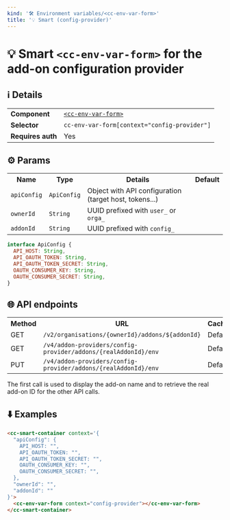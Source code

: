 ```yaml
---
kind: '🛠 Environment variables/<cc-env-var-form>'
title: '💡 Smart (config-provider)'
---
```

# 💡 Smart `<cc-env-var-form>` for the add-on configuration provider

## ℹ️ Details

<table>
  <tr><td><strong>Component    </strong> <td><a href="https://www.clever-cloud.com/doc/clever-components/?path=/story/%F0%9F%9B%A0-environment-variables-cc-env-var-form--default-story"><code>&lt;cc-env-var-form&gt;</code></a>
  <tr><td><strong>Selector     </strong> <td><code>cc-env-var-form[context="config-provider"]</code>
  <tr><td><strong>Requires auth</strong> <td>Yes
</table>

## ⚙️ Params

<table>
  <tr><th>Name                   <th>Type                   <th>Details                                                     <th>Default
  <tr><td><code>apiConfig</code> <td><code>ApiConfig</code> <td>Object with API configuration (target host, tokens...)      <td>
  <tr><td><code>ownerId</code>   <td><code>String</code>    <td>UUID prefixed with <code>user_</code> or <code>orga_</code> <td>
  <tr><td><code>addonId</code>   <td><code>String</code>    <td>UUID prefixed with <code>config_</code>                     <td>
</table>

```js
interface ApiConfig {
  API_HOST: String,
  API_OAUTH_TOKEN: String,
  API_OAUTH_TOKEN_SECRET: String,
  OAUTH_CONSUMER_KEY: String,
  OAUTH_CONSUMER_SECRET: String,
}
```

## 🌐 API endpoints

<table>
  <tr><th>Method <th>URL                                                                       <th>Cache?
  <tr><td>GET    <td><code>/v2/organisations/{ownerId}/addons/${addonId}</code>            <td>Default
  <tr><td>GET    <td><code>/v4/addon-providers/config-provider/addons/{realAddonId}/env</code> <td>Default
  <tr><td>PUT    <td><code>/v4/addon-providers/config-provider/addons/{realAddonId}/env</code> <td>Default
</table>

The first call is used to display the add-on name and to retrieve the real add-on ID for the other API calls.

## ⬇️️ Examples

```html
<cc-smart-container context='{
  "apiConfig": {
    API_HOST: "",
    API_OAUTH_TOKEN: "",
    API_OAUTH_TOKEN_SECRET: "",
    OAUTH_CONSUMER_KEY: "",
    OAUTH_CONSUMER_SECRET: "",
  },
  "ownerId": "",
  "addonId": ""
}'>
  <cc-env-var-form context="config-provider"></cc-env-var-form>
</cc-smart-container>
```
